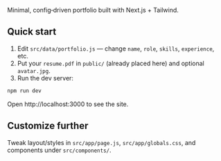 Minimal, config‑driven portfolio built with Next.js + Tailwind.

## Quick start

1) Edit `src/data/portfolio.js` — change `name`, `role`, `skills`, `experience`, etc.
2) Put your `resume.pdf` in `public/` (already placed here) and optional `avatar.jpg`.
3) Run the dev server:

```bash
npm run dev
```

Open http://localhost:3000 to see the site.

## Customize further

Tweak layout/styles in `src/app/page.js`, `src/app/globals.css`, and components under `src/components/`.
